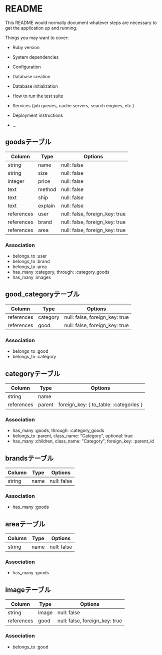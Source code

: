 # README

This README would normally document whatever steps are necessary to get the
application up and running.

Things you may want to cover:

* Ruby version

* System dependencies

* Configuration

* Database creation

* Database initialization

* How to run the test suite

* Services (job queues, cache servers, search engines, etc.)

* Deployment instructions

* ...

## goodsテーブル

|Column|Type|Options|
|------|----|-------|
|string    |name   |null: false|
|string    |size   |null: false|
|integer   |price  |null: false|
|text      |method |null: false|
|text      |ship   |null: false|
|text      |explain|null: false|
|references|user   |null: false, foreign_key: true|
|references|brand  |null: false, foreign_key: true|
|references|area   |null: false, foreign_key: true|

### Association
- belongs_to :user
- belongs_to :brand
- belongs_to :area
- has_many :category, through: :category_goods
- has_many :images



## good_categoryテーブル
|Column|Type|Options|
|------|----|-------|
references|category | null: false, foreign_key: true|
references|good     | null: false, foreign_key: true|

### Association
- belongs_to :good
- belongs_to :category



## categoryテーブル
|Column|Type|Options|
|------|----|-------|
|string     |name   |
|references |parent | foreign_key: { to_table: :categories } |

### Association
- has_many :goods, through: :category_goods
- belongs_to :parent, class_name: "Category", optional: true
- has_many :children, class_name: "Category", foreign_key: :parent_id



## brandsテーブル
|Column|Type|Options|
|------|----|-------|
|string|name| null: false |

### Association
- has_many :goods



## areaテーブル
|Column|Type|Options|
|------|----|-------|
|string|name| null: false |

### Association
- has_many :goods



## imageテーブル
|Column|Type|Options|
|------|----|-------|
|string    | image | null: false |
|references| good  | null: false, foreign_key: true |

### Association
- belongs_to :good 